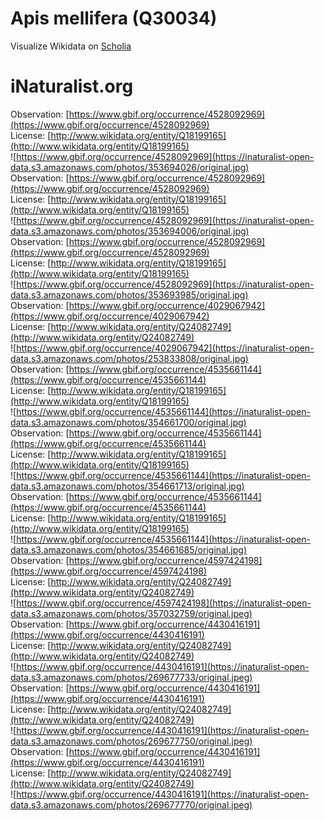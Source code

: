 
Apis mellifera (Q30034)
=======================
  
Visualize Wikidata on [Scholia](https://scholia.toolforge.org/taxon/Q30034)
# iNaturalist.org
  
Observation: [https://www.gbif.org/occurrence/4528092969](https://www.gbif.org/occurrence/4528092969)  
License: [http://www.wikidata.org/entity/Q18199165](http://www.wikidata.org/entity/Q18199165)  
![https://www.gbif.org/occurrence/4528092969](https://inaturalist-open-data.s3.amazonaws.com/photos/353694026/original.jpg)  
Observation: [https://www.gbif.org/occurrence/4528092969](https://www.gbif.org/occurrence/4528092969)  
License: [http://www.wikidata.org/entity/Q18199165](http://www.wikidata.org/entity/Q18199165)  
![https://www.gbif.org/occurrence/4528092969](https://inaturalist-open-data.s3.amazonaws.com/photos/353694006/original.jpg)  
Observation: [https://www.gbif.org/occurrence/4528092969](https://www.gbif.org/occurrence/4528092969)  
License: [http://www.wikidata.org/entity/Q18199165](http://www.wikidata.org/entity/Q18199165)  
![https://www.gbif.org/occurrence/4528092969](https://inaturalist-open-data.s3.amazonaws.com/photos/353693985/original.jpg)  
Observation: [https://www.gbif.org/occurrence/4029067942](https://www.gbif.org/occurrence/4029067942)  
License: [http://www.wikidata.org/entity/Q24082749](http://www.wikidata.org/entity/Q24082749)  
![https://www.gbif.org/occurrence/4029067942](https://inaturalist-open-data.s3.amazonaws.com/photos/253833808/original.jpg)  
Observation: [https://www.gbif.org/occurrence/4535661144](https://www.gbif.org/occurrence/4535661144)  
License: [http://www.wikidata.org/entity/Q18199165](http://www.wikidata.org/entity/Q18199165)  
![https://www.gbif.org/occurrence/4535661144](https://inaturalist-open-data.s3.amazonaws.com/photos/354661700/original.jpg)  
Observation: [https://www.gbif.org/occurrence/4535661144](https://www.gbif.org/occurrence/4535661144)  
License: [http://www.wikidata.org/entity/Q18199165](http://www.wikidata.org/entity/Q18199165)  
![https://www.gbif.org/occurrence/4535661144](https://inaturalist-open-data.s3.amazonaws.com/photos/354661713/original.jpg)  
Observation: [https://www.gbif.org/occurrence/4535661144](https://www.gbif.org/occurrence/4535661144)  
License: [http://www.wikidata.org/entity/Q18199165](http://www.wikidata.org/entity/Q18199165)  
![https://www.gbif.org/occurrence/4535661144](https://inaturalist-open-data.s3.amazonaws.com/photos/354661685/original.jpg)  
Observation: [https://www.gbif.org/occurrence/4597424198](https://www.gbif.org/occurrence/4597424198)  
License: [http://www.wikidata.org/entity/Q24082749](http://www.wikidata.org/entity/Q24082749)  
![https://www.gbif.org/occurrence/4597424198](https://inaturalist-open-data.s3.amazonaws.com/photos/357032759/original.jpeg)  
Observation: [https://www.gbif.org/occurrence/4430416191](https://www.gbif.org/occurrence/4430416191)  
License: [http://www.wikidata.org/entity/Q24082749](http://www.wikidata.org/entity/Q24082749)  
![https://www.gbif.org/occurrence/4430416191](https://inaturalist-open-data.s3.amazonaws.com/photos/269677733/original.jpeg)  
Observation: [https://www.gbif.org/occurrence/4430416191](https://www.gbif.org/occurrence/4430416191)  
License: [http://www.wikidata.org/entity/Q24082749](http://www.wikidata.org/entity/Q24082749)  
![https://www.gbif.org/occurrence/4430416191](https://inaturalist-open-data.s3.amazonaws.com/photos/269677750/original.jpeg)  
Observation: [https://www.gbif.org/occurrence/4430416191](https://www.gbif.org/occurrence/4430416191)  
License: [http://www.wikidata.org/entity/Q24082749](http://www.wikidata.org/entity/Q24082749)  
![https://www.gbif.org/occurrence/4430416191](https://inaturalist-open-data.s3.amazonaws.com/photos/269677770/original.jpeg)
